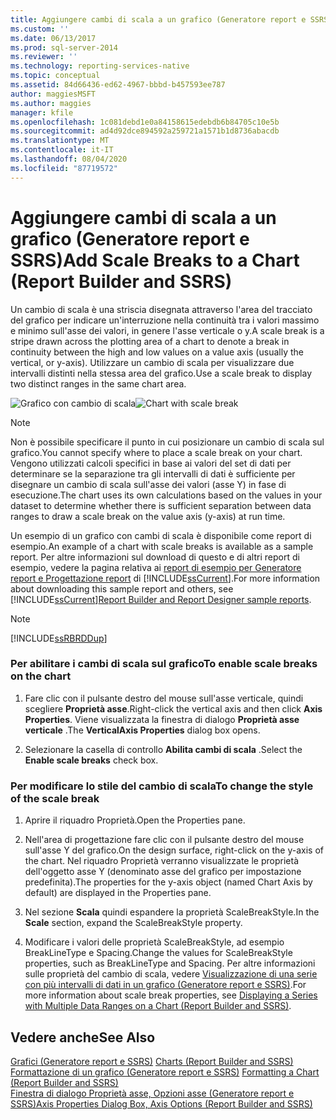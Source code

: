 ```yaml
---
title: Aggiungere cambi di scala a un grafico (Generatore report e SSRS) | Microsoft Docs
ms.custom: ''
ms.date: 06/13/2017
ms.prod: sql-server-2014
ms.reviewer: ''
ms.technology: reporting-services-native
ms.topic: conceptual
ms.assetid: 84d66436-ed62-4967-bbbd-b457593ee787
author: maggiesMSFT
ms.author: maggies
manager: kfile
ms.openlocfilehash: 1c081debd1e0a84158615edebdb6b84705c10e5b
ms.sourcegitcommit: ad4d92dce894592a259721a1571b1d8736abacdb
ms.translationtype: MT
ms.contentlocale: it-IT
ms.lasthandoff: 08/04/2020
ms.locfileid: "87719572"
---
```

# <a name="add-scale-breaks-to-a-chart-report-builder-and-ssrs"></a><span data-ttu-id="6db91-102">Aggiungere cambi di scala a un grafico (Generatore report e SSRS)</span><span class="sxs-lookup"><span data-stu-id="6db91-102">Add Scale Breaks to a Chart (Report Builder and SSRS)</span></span>
  <span data-ttu-id="6db91-103">Un cambio di scala è una striscia disegnata attraverso l'area del tracciato del grafico per indicare un'interruzione nella continuità tra i valori massimo e minimo sull'asse dei valori, in genere l'asse verticale o y.</span><span class="sxs-lookup"><span data-stu-id="6db91-103">A scale break is a stripe drawn across the plotting area of a chart to denote a break in continuity between the high and low values on a value axis (usually the vertical, or y-axis).</span></span> <span data-ttu-id="6db91-104">Utilizzare un cambio di scala per visualizzare due intervalli distinti nella stessa area del grafico.</span><span class="sxs-lookup"><span data-stu-id="6db91-104">Use a scale break to display two distinct ranges in the same chart area.</span></span>  
  
 <span data-ttu-id="6db91-105">![Grafico con cambio di scala](../media/rs-multipledatarangeschart-scalebreak.gif "Grafico con cambio di scala")</span><span class="sxs-lookup"><span data-stu-id="6db91-105">![Chart with scale break](../media/rs-multipledatarangeschart-scalebreak.gif "Chart with scale break")</span></span>  
  
> [!NOTE]  
>  <span data-ttu-id="6db91-106">Non è possibile specificare il punto in cui posizionare un cambio di scala sul grafico.</span><span class="sxs-lookup"><span data-stu-id="6db91-106">You cannot specify where to place a scale break on your chart.</span></span> <span data-ttu-id="6db91-107">Vengono utilizzati calcoli specifici in base ai valori del set di dati per determinare se la separazione tra gli intervalli di dati è sufficiente per disegnare un cambio di scala sull'asse dei valori (asse Y) in fase di esecuzione.</span><span class="sxs-lookup"><span data-stu-id="6db91-107">The chart uses its own calculations based on the values in your dataset to determine whether there is sufficient separation between data ranges to draw a scale break on the value axis (y-axis) at run time.</span></span>  
  
 <span data-ttu-id="6db91-108">Un esempio di un grafico con cambi di scala è disponibile come report di esempio.</span><span class="sxs-lookup"><span data-stu-id="6db91-108">An example of a chart with scale breaks is available as a sample report.</span></span> <span data-ttu-id="6db91-109">Per altre informazioni sul download di questo e di altri report di esempio, vedere la pagina relativa ai [report di esempio per Generatore report e Progettazione report](https://go.microsoft.com/fwlink/?LinkId=198283) di [!INCLUDE[ssCurrent](../../includes/sscurrent-md.md)].</span><span class="sxs-lookup"><span data-stu-id="6db91-109">For more information about downloading this sample report and others, see [!INCLUDE[ssCurrent](../../includes/sscurrent-md.md)][Report Builder and Report Designer sample reports](https://go.microsoft.com/fwlink/?LinkId=198283).</span></span>  
  
> [!NOTE]  
>  [!INCLUDE[ssRBRDDup](../../includes/ssrbrddup-md.md)]  
  
### <a name="to-enable-scale-breaks-on-the-chart"></a><span data-ttu-id="6db91-110">Per abilitare i cambi di scala sul grafico</span><span class="sxs-lookup"><span data-stu-id="6db91-110">To enable scale breaks on the chart</span></span>  
  
1.  <span data-ttu-id="6db91-111">Fare clic con il pulsante destro del mouse sull'asse verticale, quindi scegliere **Proprietà asse**.</span><span class="sxs-lookup"><span data-stu-id="6db91-111">Right-click the vertical axis and then click **Axis Properties**.</span></span> <span data-ttu-id="6db91-112">Viene visualizzata la finestra di dialogo **Proprietà asse verticale** .</span><span class="sxs-lookup"><span data-stu-id="6db91-112">The **VerticalAxis Properties** dialog box opens.</span></span>  
  
2.  <span data-ttu-id="6db91-113">Selezionare la casella di controllo **Abilita cambi di scala** .</span><span class="sxs-lookup"><span data-stu-id="6db91-113">Select the **Enable scale breaks** check box.</span></span>  
  
### <a name="to-change-the-style-of-the-scale-break"></a><span data-ttu-id="6db91-114">Per modificare lo stile del cambio di scala</span><span class="sxs-lookup"><span data-stu-id="6db91-114">To change the style of the scale break</span></span>  
  
1.  <span data-ttu-id="6db91-115">Aprire il riquadro Proprietà.</span><span class="sxs-lookup"><span data-stu-id="6db91-115">Open the Properties pane.</span></span>  
  
2.  <span data-ttu-id="6db91-116">Nell'area di progettazione fare clic con il pulsante destro del mouse sull'asse Y del grafico.</span><span class="sxs-lookup"><span data-stu-id="6db91-116">On the design surface, right-click on the y-axis of the chart.</span></span> <span data-ttu-id="6db91-117">Nel riquadro Proprietà verranno visualizzate le proprietà dell'oggetto asse Y (denominato asse del grafico per impostazione predefinita).</span><span class="sxs-lookup"><span data-stu-id="6db91-117">The properties for the y-axis object (named Chart Axis by default) are displayed in the Properties pane.</span></span>  
  
3.  <span data-ttu-id="6db91-118">Nel sezione **Scala** quindi espandere la proprietà ScaleBreakStyle.</span><span class="sxs-lookup"><span data-stu-id="6db91-118">In the **Scale** section, expand the ScaleBreakStyle property.</span></span>  
  
4.  <span data-ttu-id="6db91-119">Modificare i valori delle proprietà ScaleBreakStyle, ad esempio BreakLineType e Spacing.</span><span class="sxs-lookup"><span data-stu-id="6db91-119">Change the values for ScaleBreakStyle properties, such as BreakLineType and Spacing.</span></span> <span data-ttu-id="6db91-120">Per altre informazioni sulle proprietà del cambio di scala, vedere [Visualizzazione di una serie con più intervalli di dati in un grafico &#40;Generatore report e SSRS&#41;](displaying-a-series-with-multiple-data-ranges-on-a-chart.md).</span><span class="sxs-lookup"><span data-stu-id="6db91-120">For more information about scale break properties, see [Displaying a Series with Multiple Data Ranges on a Chart &#40;Report Builder and SSRS&#41;](displaying-a-series-with-multiple-data-ranges-on-a-chart.md).</span></span>  
  
## <a name="see-also"></a><span data-ttu-id="6db91-121">Vedere anche</span><span class="sxs-lookup"><span data-stu-id="6db91-121">See Also</span></span>  
 <span data-ttu-id="6db91-122">[Grafici &#40;Generatore report e SSRS&#41;](charts-report-builder-and-ssrs.md) </span><span class="sxs-lookup"><span data-stu-id="6db91-122">[Charts &#40;Report Builder and SSRS&#41;](charts-report-builder-and-ssrs.md) </span></span>  
 <span data-ttu-id="6db91-123">[Formattazione di un grafico &#40;Generatore report e SSRS&#41;](formatting-a-chart-report-builder-and-ssrs.md) </span><span class="sxs-lookup"><span data-stu-id="6db91-123">[Formatting a Chart &#40;Report Builder and SSRS&#41;](formatting-a-chart-report-builder-and-ssrs.md) </span></span>  
 [<span data-ttu-id="6db91-124">Finestra di dialogo Proprietà asse, Opzioni asse &#40;Generatore report e SSRS&#41;</span><span class="sxs-lookup"><span data-stu-id="6db91-124">Axis Properties Dialog Box, Axis Options &#40;Report Builder and SSRS&#41;</span></span>](../axis-properties-dialog-box-axis-options-report-builder-and-ssrs.md)  
  
  
